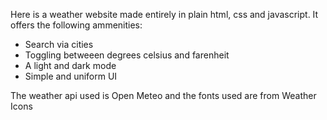 Here is a weather website made entirely in plain html, css and javascript. It offers the following ammenities:
- Search via cities
- Toggling betweeen degrees celsius and farenheit
- A light and dark mode
- Simple and uniform UI

The weather api used is Open Meteo and the fonts used are from Weather Icons
